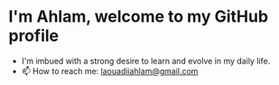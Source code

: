 # I'm Ahlam, welcome to my GitHub profile #

 * I'm imbued with a strong desire to learn and evolve in my daily life.
 * 📫 How to reach me: laouadiiahlam@gmail.com
